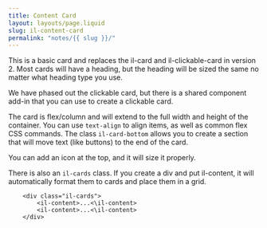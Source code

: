 ```yaml
---
title: Content Card
layout: layouts/page.liquid
slug: il-content-card
permalink: "notes/{{ slug }}/"
---
```

This is a basic card and replaces the il-card and il-clickable-card in version 2. Most cards will have a heading, but the heading will be sized the same no matter what heading type you use. 

We have phased out the clickable card, but there is a shared component add-in that you can use to create a clickable card. 

The card is flex/column and will extend to the full width and height of the container. You can use `text-align` to align items, as well as common flex CSS commands. The class `il-card-bottom` allows you to create a section that will move text (like buttons) to the end of the card. 

You can add an icon at the top, and it will size it properly. 

There is also an `il-cards` class. If you create a div and put il-content, it will automatically format them to cards and place them in a grid. 

        <div class="il-cards">
            <il-content>...<\il-content>
            <il-content>...<\il-content>
        </div>